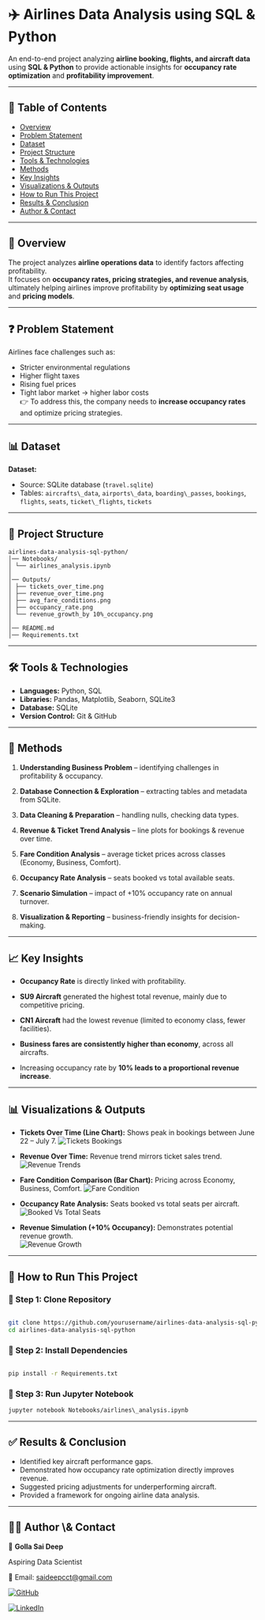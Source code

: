 # ✈️ Airlines Data Analysis using SQL \& Python

An end-to-end project analyzing **airline booking, flights, and aircraft data** using **SQL & Python** to provide actionable insights for **occupancy rate optimization** and **profitability improvement**.

---

## 📑 Table of Contents
- <a href="#overview">Overview</a>
- <a href="#problem-statement">Problem Statement</a>
- <a href="#dataset">Dataset</a>
- <a href="#project-structure">Project Structure</a>
- <a href="#tools--technologies">Tools \& Technologies</a>
- <a href="#methods">Methods</a>
- <a href="#key-insights">Key Insights</a>
- <a href="#visualizations--outputs">Visualizations \& Outputs</a>
- <a href="#how-to-run-this-project">How to Run This Project</a>
- <a href="#results--conclusion">Results \& Conclusion</a>
- <a href="#author--contact">Author \& Contact</a> 

---
<h2><a class="anchor" id="overview"></a>📖 Overview</h2>

The project analyzes **airline operations data** to identify factors affecting profitability.  
It focuses on **occupancy rates, pricing strategies, and revenue analysis**, ultimately helping airlines improve profitability by **optimizing seat usage** and **pricing models**.

---
<h2><a class="anchor" id="problem-statement"></a>❓ Problem Statement</h2>

Airlines face challenges such as:
- Stricter environmental regulations  
- Higher flight taxes  
- Rising fuel prices  
- Tight labor market → higher labor costs  
👉 To address this, the company needs to **increase occupancy rates** and optimize pricing strategies.

---
<h2><a class="anchor" id="dataset"></a>📊 Dataset</h2>

**Dataset:**  
- Source: SQLite database (`travel.sqlite`)  
- Tables: `aircrafts\_data`, `airports\_data`, `boarding\_passes`, `bookings`, `flights`, `seats`, `ticket\_flights`, `tickets`  

---
<h2><a class="anchor" id="project-structure"></a>📂 Project Structure</h2>

```
airlines-data-analysis-sql-python/
│── Notebooks/
│ └── airlines_analysis.ipynb
│
│── Outputs/
│ ├── tickets_over_time.png
│ ├── revenue_over_time.png
│ ├── avg_fare_conditions.png
│ ├── occupancy_rate.png
│ └── revenue_growth_by 10%_occupancy.png
│
│── README.md
│── Requirements.txt
```

---
<h2><a class="anchor" id="tools--technologies"></a>🛠 Tools & Technologies</h2>

- **Languages:** Python, SQL  
- **Libraries:** Pandas, Matplotlib, Seaborn, SQLite3  
- **Database:** SQLite  
- **Version Control:** Git \& GitHub  

---
<h2><a class="anchor" id="methods"></a>🔎 Methods</h2>
   
1. **Understanding Business Problem** 
   – identifying challenges in profitability & occupancy.
   
3. **Database Connection & Exploration** 
   – extracting tables and metadata from SQLite.
   
5. **Data Cleaning & Preparation** 
   – handling nulls, checking data types.

6. **Revenue & Ticket Trend Analysis** 
   – line plots for bookings & revenue over time.

7. **Fare Condition Analysis** 
   – average ticket prices across classes (Economy, Business, Comfort). 

8. **Occupancy Rate Analysis** 
   – seats booked vs total available seats.  

9. **Scenario Simulation** 
   – impact of +10% occupancy rate on annual turnover.  

10. **Visualization & Reporting** 
    – business-friendly insights for decision-making.  

---
<h2><a class="anchor" id="key-insights"></a>📈 Key Insights</h2>

- **Occupancy Rate** is directly linked with profitability.  

- **SU9 Aircraft** generated the highest total revenue, mainly due to competitive pricing.  

- **CN1 Aircraft** had the lowest revenue (limited to economy class, fewer facilities).  

- **Business fares are consistently higher than economy**, across all aircrafts.  

- Increasing occupancy rate by **10% leads to a proportional revenue increase**.  

---

<h2><a class="anchor" id="visualizations--outputs"></a>📊 Visualizations & Outputs</h2>

- **Tickets Over Time (Line Chart):** Shows peak in bookings between June 22 – July 7.
  ![Tickets Bookings](Outputs/tickets_over_time.png)

- **Revenue Over Time:** Revenue trend mirrors ticket sales trend.
  ![Revenue Trends](Outputs/revenue_over_time.png)

- **Fare Condition Comparison (Bar Chart):** Pricing across Economy, Business, Comfort.
  ![Fare Condition](Outputs/avg_fare_conditions.png)

- **Occupancy Rate Analysis:** Seats booked vs total seats per aircraft.
  ![Booked Vs Total Seats](Outputs/occupancy_rate.png)

- **Revenue Simulation (+10% Occupancy):** Demonstrates potential revenue growth.  
  ![Revenue Growth](Outputs/revenue_growth_by_10_percent_occupancy.png)

---
<h2><a class="anchor" id="how-to-run-this-project"></a>🚀 How to Run This Project</h2>

### 🔧 Step 1: Clone Repository

```bash

git clone https://github.com/yourusername/airlines-data-analysis-sql-python.git
cd airlines-data-analysis-sql-python
```

### 🔧 Step 2: Install Dependencies

```bash

pip install -r Requirements.txt
```

### 🔧 Step 3: Run Jupyter Notebook

```bash
jupyter notebook Notebooks/airlines\_analysis.ipynb
```
--- 
<h2><a class="anchor" id="results--conclusion"></a>✅ Results & Conclusion</h2>

- Identified key aircraft performance gaps.
- Demonstrated how occupancy rate optimization directly improves revenue.
- Suggested pricing adjustments for underperforming aircraft.
- Provided a framework for ongoing airline data analysis.



---
<h2><a class="anchor" id="author--contact"></a>👨‍💻 Author \& Contact</h2>

👤 **Golla Sai Deep**

Aspiring Data Scientist

📧 Email: saideepcct@gmail.com

[![GitHub](https://img.shields.io/badge/GitHub-Profile-black?logo=github)](https://github.com/saideep-21)

[![LinkedIn](https://img.shields.io/badge/LinkedIn-Profile-blue?logo=linkedin)](https://www.linkedin.com/in/saideep04)  


